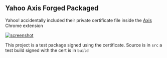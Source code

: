 ## Yahoo Axis Forged Packaged

Yahoo! accidentally included their private certificate file inside the [Axis](http://axis.yahoo.com) Chrome extension

[![screenshot](https://img.skitch.com/20120524-xnwqgtrsq6g5f7tupwb8i3myq.jpg)](https://img.skitch.com/20120524-xnwqgtrsq6g5f7tupwb8i3myq.jpg)

This project is a test package signed using the certificate. Source is in `src` a test build signed with the cert is in `build`
